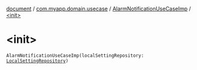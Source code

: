[document](../../index.md) / [com.myapp.domain.usecase](../index.md) / [AlarmNotificationUseCaseImp](index.md) / [&lt;init&gt;](./-init-.md)

# &lt;init&gt;

`AlarmNotificationUseCaseImp(localSettingRepository: `[`LocalSettingRepository`](../../com.myapp.domain.repository/-local-setting-repository/index.md)`)`